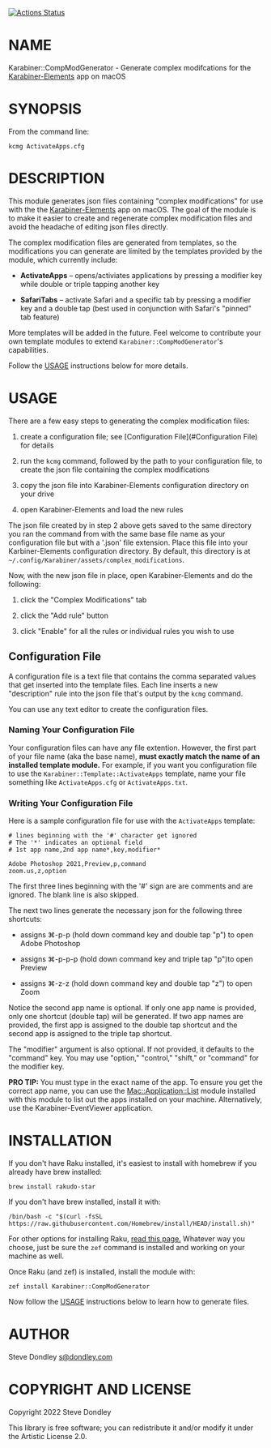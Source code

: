 [![Actions Status](https://github.com/sdondley/Karabiner-CompModGenerator/workflows/test/badge.svg)](https://github.com/sdondley/Karabiner-CompModGenerator/actions)

NAME
====

Karabiner::CompModGenerator - Generate complex modifcations for the [Karabiner-Elements](https://karabiner-elements.pqrs.org) app on macOS

SYNOPSIS
========

From the command line:

    kcmg ActivateApps.cfg

DESCRIPTION
===========

This module generates json files containing "complex modifications" for use with the the [Karabiner-Elements](https://karabiner-elements.pqrs.org) app on macOS. The goal of the module is to make it easier to create and regenerate complex modification files and avoid the headache of editing json files directly.

The complex modification files are generated from templates, so the modifications you can generate are limited by the templates provided by the module, which currently include:

  * **ActivateApps** – opens/activiates applications by pressing a modifier key while double or triple tapping another key

  * **SafariTabs** – activate Safari and a specific tab by pressing a modifier key and a double tap (best used in conjunction with Safari's "pinned" tab feature)

More templates will be added in the future. Feel welcome to contribute your own template modules to extend `Karabiner::CompModGenerator`'s capabilities.

Follow the [USAGE](#USAGE) instructions below for more details.

USAGE
=====

There are a few easy steps to generating the complex modification files:

1. create a configuration file; see [Configuration File](#Configuration File) for details

2. run the `kcmg` command, followed by the path to your configuration file, to create the json file containing the complex modifications

3. copy the json file into Karabiner-Elements configuration directory on your drive

4. open Karabiner-Elements and load the new rules

The json file created by in step 2 above gets saved to the same directory you ran the command from with the same base file name as your configuration file but with a '.json' file extension. Place this file into your Karbiner-Elements configuration directory. By default, this directory is at `~/.config/Karabiner/assets/complex_modifications`.

Now, with the new json file in place, open Karabiner-Elements and do the following:

1. click the "Complex Modifications" tab

2. click the "Add rule" button

3. click "Enable" for all the rules or individual rules you wish to use

Configuration File
------------------

A configuration file is a text file that contains the comma separated values that get inserted into the template files. Each line inserts a new "description" rule into the json file that's output by the `kcmg` command. 

You can use any text editor to create the configuration files.

### Naming Your Configuration File

Your configuration files can have any file extention. However, the first part of your file name (aka the base name), **must exactly match the name of an installed template module.** For example, if you want you configuration file to use the `Karabiner::Template::ActivateApps` template, name your file something like `ActivateApps.cfg` or `ActivateApps.txt`.

### Writing Your Configuration File

Here is a sample configuration file for use with the `ActivateApps` template:

    # lines beginning with the '#' character get ignored
    # The '*' indicates an optional field
    # 1st app name,2nd app name*,key,modifier*

    Adobe Photoshop 2021,Preview,p,command
    zoom.us,z,option

The first three lines beginning with the '#' sign are are comments and are ignored. The blank line is also skipped.

The next two lines generate the necessary json for the following three shortcuts:

  * assigns ⌘-p-p (hold down command key and double tap "p") to open Adobe Photoshop

  * assigns ⌘-p-p-p (hold down command key and triple tap "p")to open Preview

  * assigns ⌘-z-z (hold down command key and double tap "z") to open Zoom

Notice the second app name is optional. If only one app name is provided, only one shortcut (double tap) will be generated. If two app names are provided, the first app is assigned to the double tap shortcut and the second app is assigned to the triple tap shortcut.

The "modifier" argument is also optional. If not provided, it defaults to the "command" key. You may use "option," "control," "shift," or "command" for the modifier key.

**PRO TIP:** You must type in the exact name of the app. To ensure you get the correct app name, you can use the [Mac::Application::List](Mac::Application::List) module installed with this module to list out the apps installed on your machine. Alternatively, use the Karabiner-EventViewer application.

INSTALLATION
============

If you don't have Raku installed, it's easiest to install with homebrew if you already have brew installed:

`brew install rakudo-star`

If you don't have brew installed, install it with:

`/bin/bash -c "$(curl -fsSL https://raw.githubusercontent.com/Homebrew/install/HEAD/install.sh)"`

For other options for installing Raku, [read this page.](https://course.raku.org/essentials/how-to-install-rakudo/) Whatever way you choose, just be sure the `zef` command is installed and working on your machine as well.

Once Raku (and zef) is installed, install the module with:

`zef install Karabiner::CompModGenerator`

Now follow the [USAGE](#USAGE) instructions below to learn how to generate files.

AUTHOR
======

Steve Dondley <s@dondley.com>

COPYRIGHT AND LICENSE
=====================

Copyright 2022 Steve Dondley

This library is free software; you can redistribute it and/or modify it under the Artistic License 2.0.


